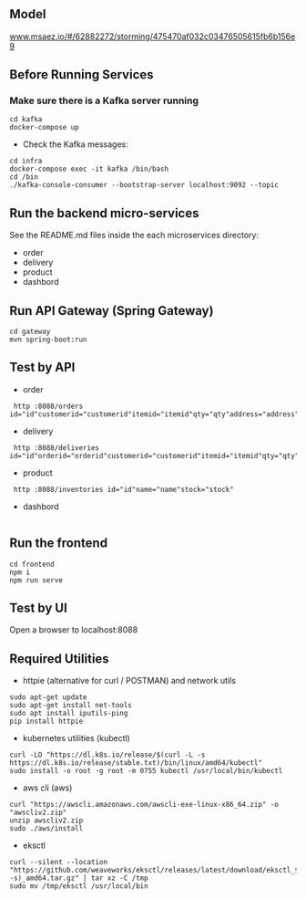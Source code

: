# 

## Model
www.msaez.io/#/62882272/storming/475470af032c03476505615fb6b156e9

## Before Running Services
### Make sure there is a Kafka server running
```
cd kafka
docker-compose up
```
- Check the Kafka messages:
```
cd infra
docker-compose exec -it kafka /bin/bash
cd /bin
./kafka-console-consumer --bootstrap-server localhost:9092 --topic
```

## Run the backend micro-services
See the README.md files inside the each microservices directory:

- order
- delivery
- product
- dashbord


## Run API Gateway (Spring Gateway)
```
cd gateway
mvn spring-boot:run
```

## Test by API
- order
```
 http :8088/orders id="id"customerid="customerid"itemid="itemid"qty="qty"address="address"status="status"
```
- delivery
```
 http :8088/deliveries id="id"orderid="orderid"customerid="customerid"itemid="itemid"qty="qty"status="status"address="address"
```
- product
```
 http :8088/inventories id="id"name="name"stock="stock"
```
- dashbord
```
```


## Run the frontend
```
cd frontend
npm i
npm run serve
```

## Test by UI
Open a browser to localhost:8088

## Required Utilities

- httpie (alternative for curl / POSTMAN) and network utils
```
sudo apt-get update
sudo apt-get install net-tools
sudo apt install iputils-ping
pip install httpie
```

- kubernetes utilities (kubectl)
```
curl -LO "https://dl.k8s.io/release/$(curl -L -s https://dl.k8s.io/release/stable.txt)/bin/linux/amd64/kubectl"
sudo install -o root -g root -m 0755 kubectl /usr/local/bin/kubectl
```

- aws cli (aws)
```
curl "https://awscli.amazonaws.com/awscli-exe-linux-x86_64.zip" -o "awscliv2.zip"
unzip awscliv2.zip
sudo ./aws/install
```

- eksctl 
```
curl --silent --location "https://github.com/weaveworks/eksctl/releases/latest/download/eksctl_$(uname -s)_amd64.tar.gz" | tar xz -C /tmp
sudo mv /tmp/eksctl /usr/local/bin
```
